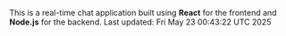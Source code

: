 This is a real-time chat application built using **React** for the frontend and **Node.js** for the backend.
Last updated: Fri May 23 00:43:22 UTC 2025

